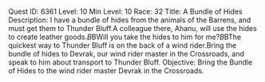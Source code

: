 Quest ID: 6361
Level: 10
Min Level: 10
Race: 32
Title: A Bundle of Hides
Description: I have a bundle of hides from the animals of the Barrens, and must get them to Thunder Bluff.A colleague there, Ahanu, will use the hides to create leather goods.$B$BWill you take the hides to him for me?$B$BThe quickest way to Thunder Bluff is on the back of a wind rider.Bring the bundle of hides to Devrak, our wind rider master in the Crossroads, and speak to him about transport to Thunder Bluff.
Objective: Bring the Bundle of Hides to the wind rider master Devrak in the Crossroads.
